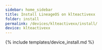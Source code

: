 ```yaml
---
sidebar: home_sidebar
title: Install LineageOS on klteactivexx
folder: install
permalink: /devices/klteactivexx/install/
device: klteactivexx
---
```

{% include templates/device_install.md %}
